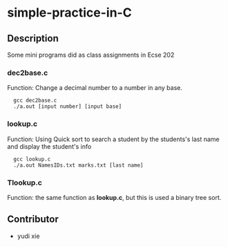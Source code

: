 # simple-practice-in-C
## Description
Some mini programs did as class assignments in Ecse 202

### dec2base.c
Function: Change a decimal number to a number in any base.

```
  gcc dec2base.c 
  ./a.out [input number] [input base]
```

### lookup.c
Function: Using Quick sort to search a student by the students's last name and display the student's info

```
  gcc lookup.c
  ./a.out NamesIDs.txt marks.txt [last name]
```

### Tlookup.c
Function: the same function as **lookup.c**, but this is used a binary tree sort. 

## Contributor
+ yudi xie
